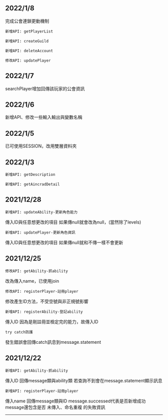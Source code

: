 2022/1/8
-----------------------

完成公會連鎖更動機制

    新增API: getPlayerList

    新增API: createGuild

    新增API: deleteAccount

    修改API: updatePlayer

2022/1/7
-----------------------

searchPlayer增加回傳該玩家的公會資訊

2022/1/6
-----------------------

新增API、修改一些輸入輸出與變數名稱

2022/1/5
-----------------------

已可使用SESSION，改用雙層資料夾

2022/1/3
-----------------------

    新增API: getDescription

    新增API: getAincradDetail

2021/12/28
-----------------------

    新增API: updateAbility-更新角色能力

傳入ID與任意想更改的項目
如果傳null就會改為null，(當然除了levels)

    新增API: updatePlayer-更新角色資訊

傳入ID與任意想更改的項目
如果傳null就和不傳一樣不會更新

2021/12/25
-----------------------

    修改API: getAbility-抓ability

改為傳入name，已使用join

    修改API: registerPlayer-註冊player

修改產生ID方法，不受空號與非正規號影響

    新增API: registerAbility-登記ability

傳入ID
因為是剛註冊並檢定完的能力，故傳入ID

    try catch防護

發生錯誤會回傳catch訊息到message.statement

2021/12/22
-----------------------

    新增API: getAbility-抓ability

傳入ID
回傳message類與ability類
若查詢不到會在message.statement顯示訊息

    新增API: registerPlayer-註冊player

傳入name
回傳message類與ID
message.successed代表是否新增成功
message還包含是否 未傳入、命名重複 的失敗資訊

-----------------------